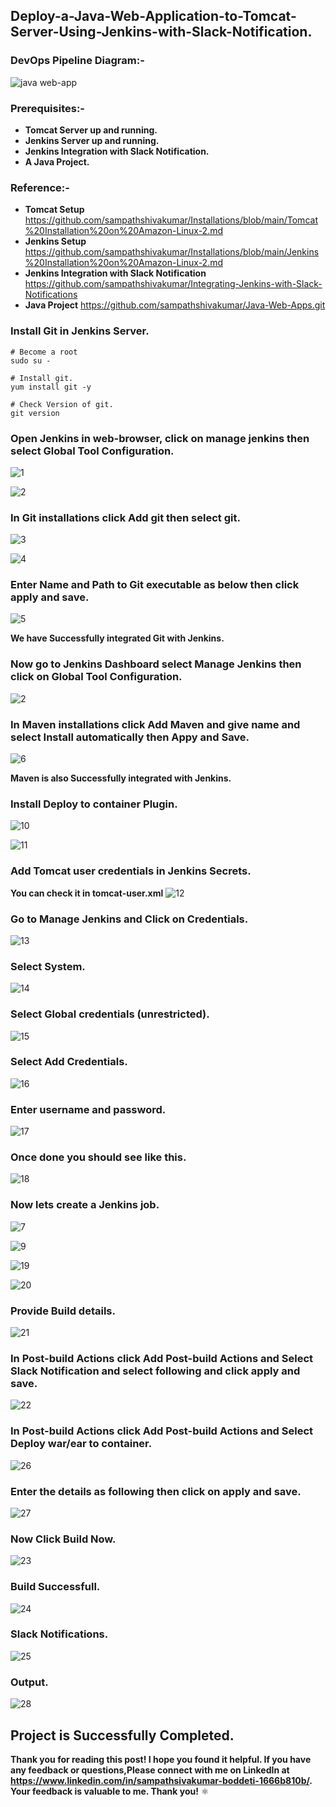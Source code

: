 ## Deploy-a-Java-Web-Application-to-Tomcat-Server-Using-Jenkins-with-Slack-Notification.
### **DevOps Pipeline Diagram:-**
![java web-app](https://user-images.githubusercontent.com/119833411/241620850-56e50196-4555-473c-9c28-9f45625dbea5.jpg)

### Prerequisites:-
* **Tomcat Server up and running.**
* **Jenkins Server up and running.**
* **Jenkins Integration with Slack Notification.**
* **A Java Project.**

### Reference:-

* **Tomcat Setup** https://github.com/sampathshivakumar/Installations/blob/main/Tomcat%20Installation%20on%20Amazon-Linux-2.md
* **Jenkins Setup** https://github.com/sampathshivakumar/Installations/blob/main/Jenkins%20Installation%20on%20Amazon-Linux-2.md
* **Jenkins Integration with Slack Notification** https://github.com/sampathshivakumar/Integrating-Jenkins-with-Slack-Notifications
* **Java Project** https://github.com/sampathshivakumar/Java-Web-Apps.git

### Install Git in Jenkins Server.
```
# Become a root 
sudo su -

# Install git.
yum install git -y

# Check Version of git.
git version
```
### Open Jenkins in web-browser, click on manage jenkins then select Global Tool Configuration.
![1](https://user-images.githubusercontent.com/119833411/241621062-d2cefe8c-660e-40be-8c30-99137a08356e.jpg)

![2](https://user-images.githubusercontent.com/119833411/241621114-39e07247-8c0d-4b11-9948-c907ea2a133a.jpg)

### In Git installations click Add git then select git.
![3](https://user-images.githubusercontent.com/119833411/241621155-b1810c0a-b603-476e-a6cc-3abc554e8c27.jpg)

![4](https://user-images.githubusercontent.com/119833411/241621182-b0fe0008-c576-4ea7-89aa-01238b0041c0.jpg)

### Enter Name and Path to Git executable as below then click apply and save.
![5](https://user-images.githubusercontent.com/119833411/241621236-5d289510-7b21-4601-964e-294102b66744.jpg)

**We have Successfully integrated Git with Jenkins.**

### Now go to Jenkins Dashboard select Manage Jenkins then click on Global Tool Configuration.
![2](https://user-images.githubusercontent.com/119833411/241621295-c89e6bec-9f91-4434-9da1-5fec167cb823.jpg)

### In Maven installations click Add Maven and give name and select Install automatically then Appy and Save.
![6](https://user-images.githubusercontent.com/119833411/241621319-f1fa80a5-b2da-4682-b2bb-fb2e779618a3.jpg)

**Maven is also Successfully integrated with Jenkins.**

### Install Deploy to container Plugin.
![10](https://user-images.githubusercontent.com/119833411/241621349-9dce420f-edb8-443b-aeed-7572d4df1937.jpg)

![11](https://user-images.githubusercontent.com/119833411/241621433-323f6ef1-78e4-4cd1-a141-c57a8a088098.jpg)

### Add Tomcat user credentials in Jenkins Secrets.

**You can check it in tomcat-user.xml**
![12](https://user-images.githubusercontent.com/119833411/241621570-cfe7dd3f-2001-4fad-bb17-f5d12ea3de89.jpg)

### Go to Manage Jenkins and Click on Credentials.
![13](https://user-images.githubusercontent.com/119833411/241621645-d884ba46-3667-4ec0-8850-ff138562ad19.jpg)

### Select System.
![14](https://user-images.githubusercontent.com/119833411/241621674-b4a92551-16d1-4c6c-8282-6bcb6cda0f85.jpg)

### Select Global credentials (unrestricted).
![15](https://user-images.githubusercontent.com/119833411/241621690-0423eb07-9436-4086-916f-1054736b5e38.jpg)

### Select Add Credentials.
![16](https://user-images.githubusercontent.com/119833411/241621716-bbfbb6e6-be17-4774-8a4d-a4bb6acb7625.jpg)

### Enter username and password.
![17](https://user-images.githubusercontent.com/119833411/241621744-e2004c8c-ab1b-4cbc-9d47-a59fe4d1d8a5.jpg)

### Once done you should see like this.
![18](https://user-images.githubusercontent.com/119833411/241621768-141b91dc-92a8-4b6f-8dc0-b5c98947e38d.jpg)

### Now lets create a Jenkins job.
![7](https://user-images.githubusercontent.com/119833411/241621809-61a721b2-aa53-43b7-9ccb-5338a6fc1d6e.jpg)

![9](https://user-images.githubusercontent.com/119833411/241621867-9cade719-d908-42f6-bb7b-8f615945df81.jpg)

![19](https://user-images.githubusercontent.com/119833411/241621890-636ca131-ede0-467d-a974-072906f7bafb.jpg)

![20](https://user-images.githubusercontent.com/119833411/241621914-4e616b79-00f5-4f1c-88dd-c587fbca2ae7.jpg)

### Provide Build details.
![21](https://user-images.githubusercontent.com/119833411/241621999-458b2ddd-3818-41bc-b5a8-4f22e3b90655.jpg)

### In Post-build Actions click Add Post-build Actions and Select Slack Notification and select following and click apply and save.
![22](https://user-images.githubusercontent.com/119833411/241622018-1ad74371-8800-41e5-8a64-20f82ce381f5.jpg)

### In Post-build Actions click Add Post-build Actions and Select Deploy war/ear to container.
![26](https://user-images.githubusercontent.com/119833411/241622162-0b67dcee-b579-42a6-9366-3d3c96cde1a8.jpg)

### Enter the details as following then click on apply and save.
![27](https://user-images.githubusercontent.com/119833411/241622189-406715a7-c28b-4d56-8254-73e742423066.jpg)

### Now Click Build Now.
![23](https://user-images.githubusercontent.com/119833411/241622269-b16c695a-a558-48f6-a8d6-ad893ccd16bd.jpg)

### Build Successfull.
![24](https://user-images.githubusercontent.com/119833411/241622328-ae80c3cf-8b0a-45d6-b441-345b342c267a.jpg)

### Slack Notifications.
![25](https://user-images.githubusercontent.com/119833411/241622388-8d533474-572c-4026-aada-0d57a62c7e41.jpg)

### Output.
![28](https://user-images.githubusercontent.com/119833411/241622446-c1d09f6d-4c13-4f7a-a18c-6510fe7f783b.jpg)

## Project is Successfully Completed.

**Thank you for reading this post! I hope you found it helpful. If you have any feedback or questions,Please connect with me on LinkedIn at https://www.linkedin.com/in/sampathsivakumar-boddeti-1666b810b/. Your feedback is valuable to me. Thank you!**
⚛
